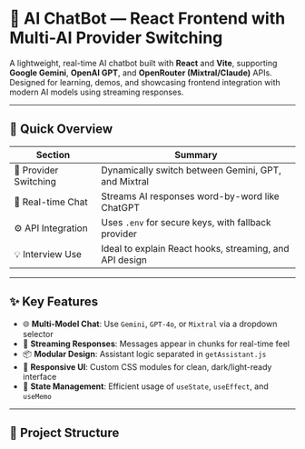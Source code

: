 # 🤖 AI ChatBot — React Frontend with Multi-AI Provider Switching

A lightweight, real-time AI chatbot built with **React** and **Vite**, supporting **Google Gemini**, **OpenAI GPT**, and **OpenRouter (Mixtral/Claude)** APIs. Designed for learning, demos, and showcasing frontend integration with modern AI models using streaming responses.

---

## 📌 Quick Overview

| Section              | Summary                                                    |
|----------------------|------------------------------------------------------------|
| 🔀 Provider Switching | Dynamically switch between Gemini, GPT, and Mixtral        |
| 🧠 Real-time Chat     | Streams AI responses word-by-word like ChatGPT             |
| ⚙️ API Integration    | Uses `.env` for secure keys, with fallback provider         |
| 💡 Interview Use      | Ideal to explain React hooks, streaming, and API design    |

---

## ✨ Key Features

- 🌐 **Multi-Model Chat**: Use `Gemini`, `GPT-4o`, or `Mixtral` via a dropdown selector
- 💬 **Streaming Responses**: Messages appear in chunks for real-time feel
- 📦 **Modular Design**: Assistant logic separated in `getAssistant.js`
- 🎨 **Responsive UI**: Custom CSS modules for clean, dark/light-ready interface
- 🔁 **State Management**: Efficient usage of `useState`, `useEffect`, and `useMemo`

---

## 📁 Project Structure

